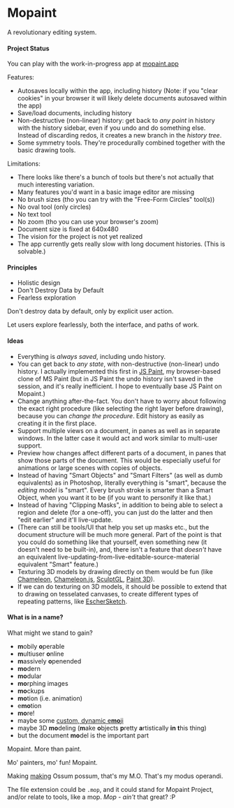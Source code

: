 # Mopaint

A revolutionary editing system.

#### Project Status

You can play with the work-in-progress app at [mopaint.app](https://mopaint.app)

Features:
- Autosaves locally within the app, including history (Note: if you "clear cookies" in your browser it will likely delete documents autosaved within the app)
- Save/load documents, including history
- Non-destructive (non-linear) history: get back to *any point* in history with the history sidebar, even if you undo and do something else. Instead of discarding redos, it creates a new branch in the *history tree*.
- Some symmetry tools. They're procedurally combined together with the basic drawing tools.

Limitations:
- There looks like there's a bunch of tools but there's not actually that much interesting variation.
- Many features you'd want in a basic image editor are missing
- No brush sizes (tho you can try with the "Free-Form Circles" tool(s))
- No oval tool (only circles)
- No text tool
- No zoom (tho you can use your browser's zoom)
- Document size is fixed at 640x480
- The vision for the project is not yet realized
- The app currently gets really slow with long document histories. (This is solvable.)


#### Principles

- Holistic design
- Don't Destroy Data by Default
- Fearless exploration

Don't destroy data by default, only by explicit user action.

Let users explore fearlessly, both the interface, and paths of work.


#### Ideas

- Everything is *always saved*, including undo history.
- You can get back to *any state*, with non-destructive (non-linear) undo history. I actually implemented this first in [JS Paint][], my browser-based clone of MS Paint (but in JS Paint the undo history isn't saved in the session, and it's really inefficient. I hope to eventually base JS Paint on Mopaint.)
- Change anything after-the-fact. You don't have to worry about following the exact right procedure (like selecting the right layer before drawing), because you can *change the procedure*. Edit history as easily as creating it in the first place.
- Support multiple views on a document, in panes as well as in separate windows. In the latter case it would act and work similar to multi-user support.
- Preview how changes affect different parts of a document, in panes that show those parts of the document. This would be especially useful for animations or large scenes with copies of objects.
- Instead of having "Smart Objects" and "Smart Filters" (as well as dumb equivalents) as in Photoshop, literally everything is "smart", because the *editing model* is "smart". Every brush stroke is smarter than a Smart Object, when you want it to be (if you want to personify it like that.)
- Instead of having "Clipping Masks", in addition to being able to select a region and delete (for a one-off), you can just do the latter and then "edit earlier" and it'll live-update.
- (There can still be tools/UI that help you set up masks etc., but the document structure will be much more general. Part of the point is that you could do something like that yourself, even something new (it doesn't need to be built-in), and, there isn't a feature that *doesn't* have an equivalent live-updating-from-live-editable-source-material equivalent "Smart" feature.)
- Texturing 3D models by drawing directly on them would be fun (like [Chameleon][], [Chameleon.js][], [SculptGL][], [Paint 3D][]).
- If we can do texturing on 3D models, it should be possible to extend that to drawing on tesselated canvases, to create different types of repeating patterns, like [EscherSketch][].

#### What is in a name?

What might we stand to gain?

- **m**obily **o**perable
- **m**ultiuser **o**nline
- **m**assively **o**penended
- **mo**dern
- **mo**dular
- **mo**rphing images
- **mo**ckups
- **mo**tion (i.e. animation)
- e**mo**tion
- **mo**re!
- maybe some [custom, dynamic e**mo**ji](https://github.com/multiism/emoji)
- maybe 3D **mo**deling (**m**ake **o**bjects **p**retty **a**rtistically **in** **t**his thing)
- but the document **mo**del is the important part

Mopaint. More than paint.

Mo' painters, mo' fun! Mopaint.

Making [making][Make Making Better] Ossum possum, that's my M.O. That's my modus operandi.  

The file extension could be `.mop`, and it could stand for Mopaint Project,
and/or relate to tools, like a mop. _Mop - ain't_ that great? :P

[JS Paint]: https://github.com/1j01/jspaint/
[Apparatus]: http://aprt.us/
[Doodal]: https://dood.al/
[Chameleon]: http://www-ui.is.s.u-tokyo.ac.jp/~takeo/chameleon/chameleon.htm
[Chameleon.js]: https://github.com/tomtung/chameleon.js
[Paint 3D]: https://www.microsoft.com/en-us/store/p/paint-3d/9nblggh5fv99
[SculptGL]: https://stephaneginier.com/sculptgl/
[EscherSketch]: https://eschersket.ch/
[Multiism]: https://multiism.ml/
[The Future of Programming]: https://vimeo.com/71278954
[Make Making Better]: https://isaiahodhner.ml/make-making-better/
